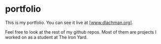 # portfolio
This is my portfolio. You can see it live at [www.dlachman.org].

Feel free to look at the rest of my github repos. Most of them are projects I worked on as a student at The Iron Yard.

